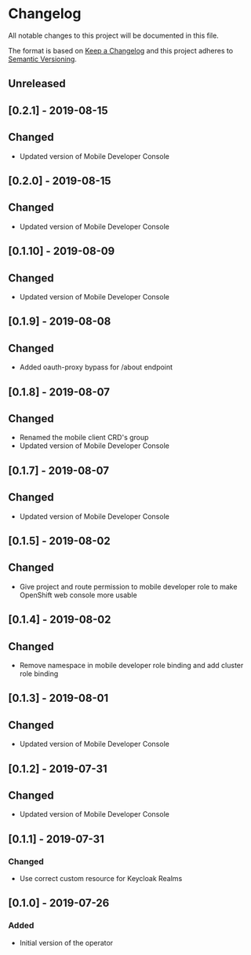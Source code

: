 # Changelog

All notable changes to this project will be documented in this file.

The format is based on [Keep a Changelog](http://keepachangelog.com/en/1.0.0/)
and this project adheres to [Semantic Versioning](http://semver.org/spec/v2.0.0.html).

## Unreleased

## [0.2.1] - 2019-08-15

## Changed

- Updated version of Mobile Developer Console

## [0.2.0] - 2019-08-15

## Changed

- Updated version of Mobile Developer Console

## [0.1.10] - 2019-08-09

## Changed

- Updated version of Mobile Developer Console

## [0.1.9] - 2019-08-08

## Changed

- Added oauth-proxy bypass for /about endpoint

## [0.1.8] - 2019-08-07

## Changed

- Renamed the mobile client CRD's group
- Updated version of Mobile Developer Console

## [0.1.7] - 2019-08-07

## Changed

- Updated version of Mobile Developer Console

## [0.1.5] - 2019-08-02

## Changed

- Give project and route permission to mobile developer role to make OpenShift web console more usable

## [0.1.4] - 2019-08-02

## Changed

- Remove namespace in mobile developer role binding and add cluster role binding

## [0.1.3] - 2019-08-01

## Changed

- Updated version of Mobile Developer Console

## [0.1.2] - 2019-07-31

## Changed

- Updated version of Mobile Developer Console

## [0.1.1] - 2019-07-31

### Changed

- Use correct custom resource for Keycloak Realms

## [0.1.0] - 2019-07-26

### Added

- Initial version of the operator
